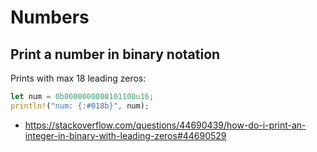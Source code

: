 # Numbers

## Print a number in binary notation
Prints with max 18 leading zeros:
```rust
let num = 0b0000000000101100u16;
println!("num: {:#018b}", num);
```
- https://stackoverflow.com/questions/44690439/how-do-i-print-an-integer-in-binary-with-leading-zeros#44690529
